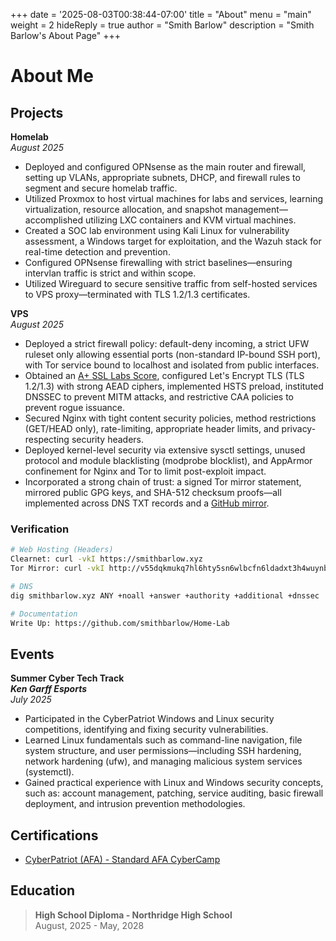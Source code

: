 +++
date = '2025-08-03T00:38:44-07:00'
title = "About"
menu = "main"
weight = 2
hideReply = true
author = "Smith Barlow"
description = "Smith Barlow's About Page"
+++
# About Me

## Projects
__Homelab__\
*August 2025*
- Deployed and configured OPNsense as the main router and firewall, setting up VLANs, appropriate subnets, DHCP, and firewall rules to segment and secure homelab traffic.
- Utilized Proxmox to host virtual machines for labs and services, learning virtualization, resource allocation, and snapshot management—accomplished utilizing LXC containers and KVM virtual machines.
- Created a SOC lab environment using Kali Linux for vulnerability assessment, a Windows target for exploitation, and the Wazuh stack for real-time detection and prevention.
- Configured OPNsense firewalling with strict baselines—ensuring intervlan traffic is strict and within scope.
- Utilized Wireguard to secure sensitive traffic from self-hosted services to VPS proxy—terminated with TLS 1.2/1.3 certificates.

__VPS__\
*August 2025*
- Deployed a strict firewall policy: default-deny incoming, a strict UFW ruleset only allowing essential ports (non-standard IP-bound SSH port), with Tor service bound to localhost and isolated from public interfaces.
- Obtained an [A+ SSL Labs Score](https://www.ssllabs.com/ssltest/analyze.html?d=smithbarlow.xyz), configured Let's Encrypt TLS (TLS 1.2/1.3) with strong AEAD ciphers, implemented HSTS preload, instituted DNSSEC to prevent MITM attacks, and restrictive CAA policies to prevent rogue issuance.
- Secured Nginx with tight content security policies, method restrictions (GET/HEAD only), rate-limiting, appropriate header limits, and privacy-respecting security headers.
- Deployed kernel-level security via extensive sysctl settings, unused protocol and module blacklisting (modprobe blocklist), and AppArmor confinement for Nginx and Tor to limit post-exploit impact.
- Incorporated a strong chain of trust: a signed Tor mirror statement, mirrored public GPG keys, and SHA-512 checksum proofs—all implemented across DNS TXT records and a [GitHub mirror](https://github.com/smithbarlow/smithbarlow.gpg).

### Verification

```sh
# Web Hosting (Headers)
Clearnet: curl -vkI https://smithbarlow.xyz
Tor Mirror: curl -vkI http://v55dqkmukq7hl6hty5sn6wlbcfn6ldadxt3h4wuynb2dyonpu5hrcmyd.onion

# DNS
dig smithbarlow.xyz ANY +noall +answer +authority +additional +dnssec

# Documentation
Write Up: https://github.com/smithbarlow/Home-Lab
```

## Events
__Summer Cyber Tech Track__\
__*Ken Garff Esports*__\
*July 2025*
- Participated in the CyberPatriot Windows and Linux security competitions, identifying and fixing security vulnerabilities.
- Learned Linux fundamentals such as command-line navigation, file system structure, and user permissions—including SSH hardening, network hardening (ufw), and managing malicious system services (systemctl).
- Gained practical experience with Linux and Windows security concepts, such as: account management, patching, service auditing, basic firewall deployment, and intrusion prevention methodologies.

## Certifications
- [CyberPatriot (AFA) - Standard AFA CyberCamp ](https://smithbarlow.xyz/CyberPatriot-Certificate-Smith-Barlow.pdf)

## Education
> __High School Diploma - Northridge High School__\
> August, 2025 - May, 2028
